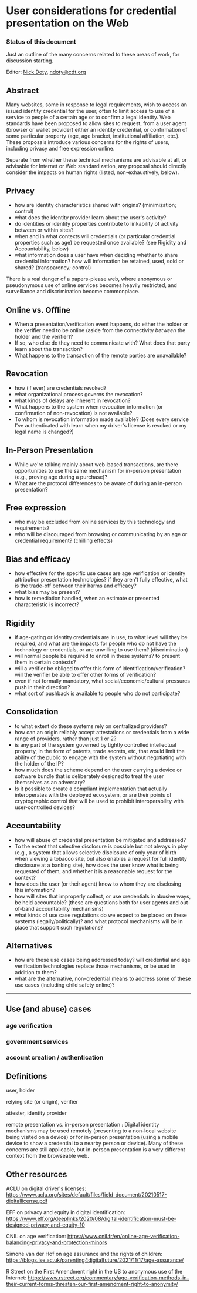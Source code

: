 # User considerations for credential presentation on the Web

### Status of this document

Just an outline of the many concerns related to these areas of work, for discussion starting.

Editor: [Nick Doty](https://npdoty.name), <ndoty@cdt.org>

## Abstract

Many websites, some in response to legal requirements, wish to access an issued identity credential for the user, often to limit access to use of a service to people of a certain age or to confirm a legal identity. Web standards have been proposed to allow sites to request, from a user agent (browser or wallet provider) either an identity credential, or confirmation of some particular property (age, age bracket, institutional affiliation, etc.). These proposals introduce various concerns for the rights of users, including privacy and free expression online.

Separate from whether these technical mechanisms are advisable at all, or advisable for Internet or Web standardization, any proposal should directly consider the impacts on human rights (listed, non-exhaustively, below).

## Privacy

* how are identity characteristics shared with origins? (minimization; control)
* what does the identity provider learn about the user's activity?
* do identities or identity properties contribute to linkability of activity between or within sites? 
* when and in what contexts will credentials (or particular credential properties such as age) be requested once available? (see Rigidity and Accountability, below)
* what information does a user have when deciding whether to share credential information? how will information be retained, used, sold or shared? (transparency; control)

There is a real danger of a papers-please web, where anonymous or pseudonymous use of online services becomes heavily restricted, and surveillance and discrimination become commonplace.

## Online vs. Offline

* When a presentation/verification event happens, do either the holder or the verifier need to be online (aside from the connectivity *between* the holder and the verifier)?
* If so, who else do they need to communicate with?  What does that party learn about the transaction?
* What happens to the transaction of the remote parties are unavailable?

## Revocation

* how (if ever) are credentials revoked?
* what organizational process governs the revocation?
* what kinds of delays are inherent in revocation?
* What happens to the system when revocation information (or confirmation of non-revocation) is not available?
* To whom is revocation information made available? (Does every service I've authenticated with learn when my driver's license is revoked or my legal name is changed?)

## In-Person Presentation

* While we're talking mainly about web-based transactions, are there opportunities to use the same mechanism for in-person presentation (e.g., proving age during a purchase)?
* What are the protocol differences to be aware of during an in-person presentation?

## Free expression

* who may be excluded from online services by this technology and requirements? 
* who will be discouraged from browsing or communicating by an age or credential requirement? (chilling effects)

## Bias and efficacy

* how effective for the specific use cases are age verification or identity attribution presentation technologies? if they aren't fully effective, what is the trade-off between their harms and efficacy?
* what bias may be present? 
* how is remediation handled, when an estimate or presented characteristic is incorrect?

## Rigidity

* if age-gating or identity credentials are in use, to what level will they be required, and what are the impacts for people who do not have the technology or credentials, or are unwilling to use them? (discrimination)
* will normal people be required to enroll in these systems?  to present them in certain contexts?
* will a verifier be obliged to offer this form of identification/verification?  will the verifier be able to offer other forms of verification?
* even if not formally mandatory, what social/economic/cultural pressures push in their direction?
* what sort of pushback is available to people who do not participate?

## Consolidation

* to what extent do these systems rely on centralized providers?
* how can an origin reliably accept attestations or credentials from a wide range of providers, rather than just 1 or 2?
* is any part of the system governed by tightly controlled intellectual property, in the form of patents, trade secrets, etc, that would limit the ability of the public to engage with the system without negotiating with the holder of the IP?
* how much does the scheme depend on the user carrying a device or software bundle that is deliberately designed to treat the user themselves as an adversary?
* Is it possible to create a compliant implementation that actually interoperates with the deployed ecosystem, or are their points of cryptographic control that will be used to prohibit interoperability with user-controlled devices?

## Accountability

* how will abuse of credential presentation be mitigated and addressed?
* To the extent that selective disclosure is possible but not always in play (e.g., a system that allows selective disclosure of only year of birth when viewing a tobacco site, but also enables a request for full identity disclosure at a banking site), how does the user know what is being requested of them, and whether it is a reasonable request for the context?
* how does the user (or their agent) know to whom they are disclosing this information?
* how will sites that improperly collect, or use credentials in abusive ways, be held accountable? (these are questions both for user agents and out-of-band accountability mechanisms)
* what kinds of use case regulations do we expect to be placed on these systems (legally/politically)? and what protocol mechanisms will be in place that support such regulations?

## Alternatives

* how are these use cases being addressed today? will credential and age verification technologies replace those mechanisms, or be used in addition to them?
* what are the alternative, non-credential means to address some of these use cases (including child safety online)?

---

## Use (and abuse) cases

### age verification

### government services

### account creation / authentication

## Definitions

user, holder

relying site (or origin), verifier

attester, identity provider

remote presentation vs. in-person presentation
: Digital identity mechanisms may be used remotely (presenting to a non-local website being visited on a device) or for in-person presentation (using a mobile device to show a credential to a nearby person or device). Many of these concerns are still applicable, but in-person presentation is a very different context from the browseable web.

## Other resources

ACLU on digital driver's licenses:
https://www.aclu.org/sites/default/files/field_document/20210517-digitallicense.pdf

EFF on privacy and equity in digital identification:
https://www.eff.org/deeplinks/2020/08/digital-identification-must-be-designed-privacy-and-equity-10

CNIL on age verification:
https://www.cnil.fr/en/online-age-verification-balancing-privacy-and-protection-minors

Simone van der Hof on age assurance and the rights of children:
https://blogs.lse.ac.uk/parenting4digitalfuture/2021/11/17/age-assurance/

R Street on the First Amendment right in the US to anonymous use of the Internet:
https://www.rstreet.org/commentary/age-verification-methods-in-their-current-forms-threaten-our-first-amendment-right-to-anonymity/
